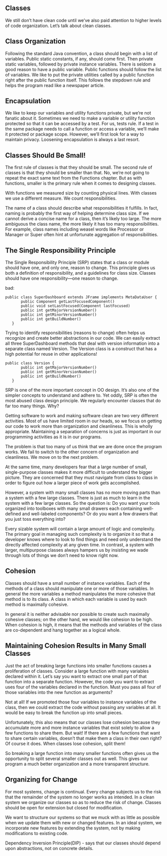 ## Classes

We still don’t have clean code until we’ve also paid attention to higher levels of code organization. Let’s talk about clean classes.

## Class Organization

Following the standard Java convention, a class should begin with a list of variables. Public static constants, if any, should come first. Then private static variables, followed by private instance variables. There is seldom a good reason to have a public variable. Public functions should follow the list of variables. We like to put the private utilities called by a public function right after the public function itself. This follows the stepdown rule and helps the program read like a newspaper article.


## Encapsulation

We like to keep our variables and utility functions private, but we’re not fanatic about it. Sometimes we need to make a variable or utility function protected so that it can be accessed by a test. For us, tests rule. If a test in the same package needs to call a function or access a variable, we’ll make it protected or package scope. However, we’ll first look for a way to maintain privacy. Loosening encapsulation is always a last resort.


## Classes Should Be Small!

The first rule of classes is that they should be small. The second rule of classes is that they should be smaller than that. No, we’re not going to repeat the exact same text from the Functions chapter. But as with functions, smaller is the primary rule when it comes to designing classes.

With functions we measured size by counting physical lines. With classes we use a different measure. We count responsibilities.

The name of a class should describe what responsibilities it fulfills. In fact, naming is probably the first way of helping determine class size. If we cannot derive a concise name for a class, then it’s likely too large. The more ambiguous the class name, the more likely it has too many responsibilities. For example, class names including weasel words like Processor or Manager or Super often hint at unfortunate aggregation of responsibilities.


## The Single Responsibility Principle

The Single Responsibility Principle (SRP) states that a class or module should have one, and only one, reason to change. This principle gives us both a definition of responsibility, and a guidelines for class size. Classes should have one responsibility—one reason to change.

bad:
   
```
public class SuperDashboard extends JFrame implements MetaDataUser {
       public Component getLastFocusedComponent()
       public void setLastFocused(Component lastFocused)
       public int getMajorVersionNumber()
       public int getMinorVersionNumber()
       public int getBuildNumber()
   }
```


Trying to identify responsibilities (reasons to change) often helps us recognize and create better abstractions in our code. We can easily extract all three SuperDashboard methods that deal with version information into a separate class named Version. The Version class is a construct that has a high potential for reuse in other applications!

   
```
public class Version {
       public int getMajorVersionNumber()
       public int getMinorVersionNumber()
       public int getBuildNumber()
   }
```


SRP is one of the more important concept in OO design. It’s also one of the simpler concepts to understand and adhere to. Yet oddly, SRP is often the most abused class design principle. We regularly encounter classes that do far too many things. Why?

Getting software to work and making software clean are two very different activities. Most of us have limited room in our heads, so we focus on getting our code to work more than organization and cleanliness. This is wholly appropriate. Maintaining a separation of concerns is just as important in our programming activities as it is in our programs.

The problem is that too many of us think that we are done once the program works. We fail to switch to the other concern of organization and cleanliness. We move on to the next problem.

At the same time, many developers fear that a large number of small, single-purpose classes makes it more difficult to understand the bigger picture. They are concerned that they must navigate from class to class in order to figure out how a larger piece of work gets accomplished.

However, a system with many small classes has no more moving parts than a system with a few large classes. There is just as much to learn in the system with a few large classes. So the question is: Do you want your tools organized into toolboxes with many small drawers each containing well-defined and well-labeled components? Or do you want a few drawers that you just toss everything into?

Every sizable system will contain a large amount of logic and complexity. The primary goal in managing such complexity is to organize it so that a developer knows where to look to find things and need only understand the directly affected complexity at any given time. In contrast, a system with larger, multipurpose classes always hampers us by insisting we wade through lots of things we don’t need to know right now.


## Cohesion

Classes should have a small number of instance variables. Each of the methods of a class should manipulate one or more of those variables. In general the more variables a method manipulates the more cohesive that method is to its class. A class in which each variable is used by each method is maximally cohesive. 

In general it is neither advisable nor possible to create such maximally cohesive classes; on the other hand, we would like cohesion to be high. When cohesion is high, it means that the methods and variables of the class are co-dependent and hang together as a logical whole.


## Maintaining Cohesion Results in Many Small Classes

Just the act of breaking large functions into smaller functions causes a proliferation of classes. Consider a large function with many variables declared within it. Let’s say you want to extract one small part of that function into a separate function. However, the code you want to extract uses four of the variables declared in the function. Must you pass all four of those variables into the new function as arguments?

Not at all! If we promoted those four variables to instance variables of the class, then we could extract the code without passing any variables at all. It would be easy to break the function up into small pieces. 

Unfortunately, this also means that our classes lose cohesion because they accumulate more and more instance variables that exist solely to allow a few functions to share them. But wait! If there are a few functions that want to share certain variables, doesn’t that make them a class in their own right? Of course it does. When classes lose cohesion, split them! 

So breaking a large function into many smaller functions often gives us the opportunity to split several smaller classes out as well. This gives our program a much better organization and a more transparent structure.


## Organizing for Change

For most systems, change is continual. Every change subjects us to the risk that the remainder of the system no longer works as intended. In a clean system we organize our classes so as to reduce the risk of change. Classes should be open for extension but closed for modification.

We want to structure our systems so that we muck with as little as possible when we update them with new or changed features. In an ideal system, we incorporate new features by extending the system, not by making modifications to existing code.

Dependency Inversion Principle(DIP) - says that our classes should depend upon abstractions, not on concrete details.


































